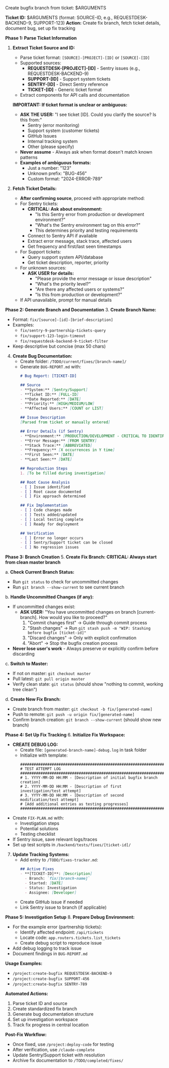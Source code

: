 Create bugfix branch from ticket: $ARGUMENTS

**Ticket ID:** $ARGUMENTS (format: SOURCE-ID, e.g., REQUESTDESK-BACKEND-9, SUPPORT-123)
**Action:** Create fix branch, fetch ticket details, document bug, set up fix tracking

**Phase 1: Parse Ticket Information**
1. **Extract Ticket Source and ID:**
   - Parse ticket format: `[SOURCE]-[PROJECT]-[ID]` or `[SOURCE]-[ID]`
   - Supported sources:
     - **REQUESTDESK-[PROJECT]-[ID]** - Sentry issues (e.g., REQUESTDESK-BACKEND-9)
     - **SUPPORT-[ID]** - Support system tickets
     - **SENTRY-[ID]** - Direct Sentry reference
     - **TICKET-[ID]** - Generic ticket format
   - Extract components for API calls and documentation
   
   **IMPORTANT: If ticket format is unclear or ambiguous:**
   - **ASK THE USER:** "I see ticket [ID]. Could you clarify the source? Is this from:"
     - Sentry (error monitoring)
     - Support system (customer tickets)
     - GitHub Issues
     - Internal tracking system
     - Other (please specify)
   - **Never assume** - Always ask when format doesn't match known patterns
   - **Examples of ambiguous formats:** 
     - Just a number: "123" 
     - Unknown prefix: "BUG-456"
     - Custom format: "2024-ERROR-789"

2. **Fetch Ticket Details:**
   - **After confirming source**, proceed with appropriate method:
   - For Sentry tickets:
     - **CRITICAL: Ask about environment:**
       - "Is this Sentry error from production or development environment?"
       - "What's the Sentry environment tag on this error?"
       - This determines priority and testing requirements
     - Connect to Sentry API if available
     - Extract error message, stack trace, affected users
     - Get frequency and first/last seen timestamps
   - For Support tickets:
     - Query support system API/database
     - Get ticket description, reporter, priority
   - For unknown sources:
     - **ASK USER for details:**
       - "Please provide the error message or issue description"
       - "What's the priority level?"
       - "Are there any affected users or systems?"
       - "Is this from production or development?"
   - If API unavailable, prompt for manual details

**Phase 2: Generate Branch and Documentation**
3. **Create Branch Name:**
   - Format: `fix/[source]-[id]-[brief-description]`
   - Examples:
     - `fix/sentry-9-partnership-tickets-query`
     - `fix/support-123-login-timeout`
     - `fix/requestdesk-backend-9-ticket-filter`
   - Keep descriptive but concise (max 50 chars)

4. **Create Bug Documentation:**
   - Create folder: `/TODO/current/fixes/[branch-name]/`
   - Generate `BUG-REPORT.md` with:
     ```markdown
     # Bug Report: [TICKET-ID]
     
     ## Source
     - **System:** [Sentry/Support]
     - **Ticket ID:** [FULL-ID]
     - **Date Reported:** [DATE]
     - **Priority:** [HIGH/MEDIUM/LOW]
     - **Affected Users:** [COUNT or LIST]
     
     ## Issue Description
     [Parsed from ticket or manually entered]
     
     ## Error Details (if Sentry)
     - **Environment:** [PRODUCTION/DEVELOPMENT - CRITICAL TO IDENTIFY]
     - **Error Message:** [FROM SENTRY]
     - **Stack Trace:** [ABBREVIATED]
     - **Frequency:** [X occurrences in Y time]
     - **First Seen:** [DATE]
     - **Last Seen:** [DATE]
     
     ## Reproduction Steps
     1. [To be filled during investigation]
     
     ## Root Cause Analysis
     - [ ] Issue identified
     - [ ] Root cause documented
     - [ ] Fix approach determined
     
     ## Fix Implementation
     - [ ] Code changes made
     - [ ] Tests added/updated
     - [ ] Local testing complete
     - [ ] Ready for deployment
     
     ## Verification
     - [ ] Error no longer occurs
     - [ ] Sentry/Support ticket can be closed
     - [ ] No regression issues
     ```

**Phase 3: Branch Creation**
5. **Create Fix Branch:**
   **CRITICAL: Always start from clean master branch**
   
   a. **Check Current Branch Status:**
   - Run `git status` to check for uncommitted changes
   - Run `git branch --show-current` to see current branch
   
   b. **Handle Uncommitted Changes (if any):**
   - If uncommitted changes exist:
     - **ASK USER:** "You have uncommitted changes on branch [current-branch]. How would you like to proceed?"
       1. "Commit changes first" → Guide through commit process
       2. "Stash changes" → Run `git stash push -m "WIP: Stashing before bugfix [ticket-id]"`
       3. "Discard changes" → Only with explicit confirmation
       4. "Abort" → Stop the bugfix creation process
   - **Never lose user's work** - Always preserve or explicitly confirm before discarding
   
   c. **Switch to Master:**
   - If not on master: `git checkout master`
   - Pull latest: `git pull origin master`
   - Verify clean state: `git status` (should show "nothing to commit, working tree clean")
   
   d. **Create New Fix Branch:**
   - Create branch from master: `git checkout -b fix/[generated-name]`
   - Push to remote: `git push -u origin fix/[generated-name]`
   - Confirm branch creation: `git branch --show-current` (should show new branch)

**Phase 4: Set Up Fix Tracking**
6. **Initialize Fix Workspace:**
   - **CREATE DEBUG LOG:**
     - Create file: `[generated-branch-name]-debug.log` in task folder
     - Initialize with template:
       ```
       ##############################################################################
       # TEST ATTEMPT LOG
       ##############################################################################
       # 1. YYYY-MM-DD HH:MM - [Description of initial bugfix branch creation]
       # 2. YYYY-MM-DD HH:MM - [Description of first investigation/test attempt]
       # 3. YYYY-MM-DD HH:MM - [Description of second modification/test attempt]
       # [Add additional entries as testing progresses]
       ##############################################################################
       ```
   - Create `FIX-PLAN.md` with:
     - Investigation steps
     - Potential solutions
     - Testing checklist
   - If Sentry issue, save relevant logs/traces
   - Set up test scripts in `/backend/tests/fixes/[ticket-id]/`

7. **Update Tracking Systems:**
   - Add entry to `/TODO/fixes-tracker.md`:
     ```markdown
     ## Active Fixes
     - **[TICKET-ID]**: [Description]
       - Branch: `fix/[branch-name]`
       - Started: [DATE]
       - Status: Investigation
       - Assignee: [Developer]
     ```
   - Create GitHub issue if needed
   - Link Sentry issue to branch (if applicable)

**Phase 5: Investigation Setup**
8. **Prepare Debug Environment:**
   - For the example error (partnership tickets):
     - Identify affected endpoint: `/api/tickets`
     - Locate code: `app.routers.tickets.list_tickets`
     - Create debug script to reproduce issue
   - Add debug logging to track issue
   - Document findings in `BUG-REPORT.md`

**Usage Examples:**
- `/project:create-bugfix REQUESTDESK-BACKEND-9`
- `/project:create-bugfix SUPPORT-456`
- `/project:create-bugfix SENTRY-789`

**Automated Actions:**
1. Parse ticket ID and source
2. Create standardized fix branch
3. Generate bug documentation structure
4. Set up investigation workspace
5. Track fix progress in central location

**Post-Fix Workflow:**
- Once fixed, use `/project:deploy-code` for testing
- After verification, use `/claude-complete`
- Update Sentry/Support ticket with resolution
- Archive fix documentation to `/TODO/completed/fixes/`